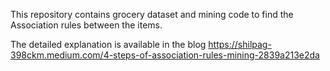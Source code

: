 This repository contains grocery dataset and mining code to find the Association rules between the items.

The detailed explanation is available in the blog https://shilpag-398ckm.medium.com/4-steps-of-association-rules-mining-2839a213e2da 